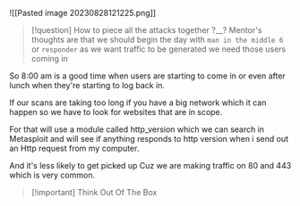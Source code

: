 ![[Pasted image 20230828121225.png]]
>[!question] How to piece all the attacks  together ?__?
Mentor's thoughts are that we should begin the day with `man in the middle 6` or `responder` as we want traffic to be generated we need those users coming in 

So 8:00 am is a good time when users are starting to come in or even after lunch
when they're starting to log back in.

If our scans are taking too long if you have a big network which it can happen so we have to look for websites that are in scope.

For that will use a module called http_version which we can search in Metasploit
and will see if anything responds to http version when i send out an Http request from my computer.

And it's less likely to get picked up Cuz we are making traffic on 80 and 443 which is very common.

>[!important] Think Out Of The Box

